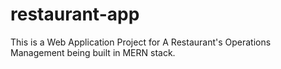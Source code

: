 # restaurant-app
This is a Web Application Project for A Restaurant's Operations Management being built in MERN stack.

